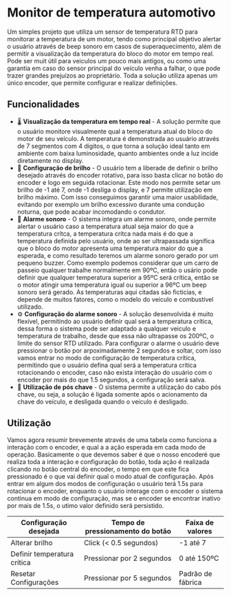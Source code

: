 # Monitor de temperatura automotivo
Um simples projeto que utiliza um sensor de temperatura RTD para monitorar a temperatura de um motor, tendo como principal objetivo alertar o usuário através de beep sonoro em casos de superaquecimento, além de permitir a visualização da temperatura do bloco do motor em tempo real. Pode ser muit útil para veiculos um pouco mais antigos, ou como uma garantia em caso do sensor principal do veículo venha a falhar, o que pode trazer grandes prejuízos ao proprietário. Toda a solução utiliza apenas um único encoder, que permite configurar e realizar definições.
## Funcionalidades
- :thermometer: **Visualização da temperatura em tempo real** - A solução permite que o usuário monitore visualmente qual a temperatura atual do bloco do motor de seu veículo. A temperatura é demonstrada ao usuário através de 7 segmentos com 4 dígitos, o que torna a solução ideal tanto em ambiente com baixa luminosidade, quanto ambientes onde a luz incide diretamente no display.
- :high_brightness: **Configuração de brilho** - O usuário tem a liberade de definir o brilho desejado através do encoder rotativo, para isso basta clicar no botão do encoder e logo em seguida rotacionar. Este modo nos permite setar um brilho de -1 até 7, onde -1 desliga o display, e 7 permite utilização em brilho máximo. Com isso conseguimos garantir uma maior usabilidade, evitando por exemplo um brilho excessivo durante uma condução noturna, que pode acabar incomodando o condutor.
-  	:loudspeaker: **Alarme sonoro** - O sistema integra um alarme sonoro, onde permite alertar o usuário caso a temperatura atual seja maior do que a temperatura crítca, a temperatura crítca nada mais é do que a temperatura definida pelo usuário, onde ao ser ultrapassada significa que o bloco do motor apresenta uma temperatura maior do que a esperada, e como resultado teremos um alarme sonoro gerado por um pequeno buzzer. Como exemplo podemos considerar que um carro de passeio qualquer trabalhe normalmente em 90ºC, então o usário pode definir que qualquer temperatura superior a 95ºC será crítica, então se o motor atingir uma temperatura igual ou superior a 96ºC um beep sonoro será gerado. As temperaturas aqui citadas são ficticias, e depende de muitos fatores, como o modelo do veículo e combustível utilizado.
- :gear: **Configuração do alarme sonoro** - A solução desenvolvida é muito flexível, permitindo ao usuário definir qual será a temperatura crítica, dessa forma o sistema pode ser adaptado a qualquer veiculo e temperatura de trabalho, desde que essa não ultrapasse os 200ºC, o limite do sensor RTD utilizado. Para configurar o alarme o usuário deve pressionar o botão por arpoximadamente 2 segundos e soltar, com isso vamos entrar no modo de configuração de temperatura crítica, permitindo que o usuário defina qual será a temperatura crítica rotacionando o encoder, caso não exista interação do usuário com o encoder por mais do que 1.5 segundos, a configuração será salva.
- :key: **Utilização de pós chave** - O sistema permite a utilização do cabo pós chave, ou seja, a solução é ligada somente após o acionamento da chave do veículo, e desligada quando o veículo é desligado. 

## Utilização
Vamos agora resumir brevemente através de uma tabela como funciona a interação com o encoder, e qual a a ação esperada em cada modo de operação. Basicamente o que devemos saber é que o nosso encoderé que realiza toda a interação e configuração do botão, toda ação é realizada clicando no botão central do encoder, o tempo em que este fica pressionado é o que vai definir qual o modo atual de configuração. Após entrar em algum dos modos de configuração o usuário terá 1.5s para rotacionar o encoder, enquanto o usuário interage com o encoder o sistema continua em modo de configuração, mas se o encoder se encontrar inativo por mais de 1.5s, o utimo valor definido será persistido.

| Configuração desejada     | Tempo de pressionamento do botão | Faixa de valores     |
| ----------------------    |----------------------------------|----------------------|
|Alterar brilho             | Click (< 0.5 segundos)           | -1 até 7             |
|Definir temperatura crítica|Pressionar por 2 segundos         | 0 até 150ºC          |
|Resetar Configurações      |Pressionar por 5 segundos         |Padrão de fábrica